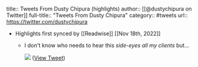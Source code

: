 title:: Tweets From Dusty Chipura (highlights)
author:: [[@dustychipura on Twitter]]
full-title:: "Tweets From Dusty Chipura"
category:: #tweets
url:: https://twitter.com/dustychipura

- Highlights first synced by [[Readwise]] [[Nov 18th, 2022]]
	- I don't know who needs to hear this *side-eyes all my clients* but... 
	  
	  ![](https://pbs.twimg.com/media/E163bqWVoAQHUuR.jpg) ([View Tweet](https://twitter.com/dustychipura/status/1395754622325690368))